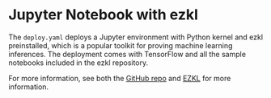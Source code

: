 # Jupyter Notebook with ezkl

The `deploy.yaml` deploys a Jupyter environment with Python kernel and ezkl preinstalled, which is a popular toolkit for proving machine learning inferences. The deployment comes with TensorFlow and all the sample notebooks included in the ezkl repository.

For more information, see both the [GitHub repo](https://github.com/inference-labs-inc/docker-ezkl) and [EZKL](https://github.com/zkonduit/ezkl) for more information.
